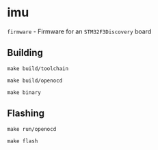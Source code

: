 # imu

`firmware` - Firmware for an `STM32F3Discovery` board

## Building

`make build/toolchain`

`make build/openocd`

`make binary`

## Flashing

`make run/openocd`

`make flash`